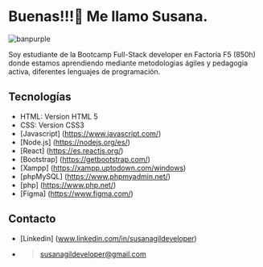 # Buenas!!!👋 Me llamo Susana. 

![banpurple](./img/banner.png)

Soy estudiante de la Bootcamp Full-Stack developer en Factoria F5 (850h) donde estamos aprendiendo mediante metodologias ágiles y pedagogia activa, diferentes lenguajes de programación.


## Tecnologías

* HTML: Version HTML 5 
* CSS: Version CSS3
* [Javascript] (https://www.javascript.com/)
* [Node.js] (https://nodejs.org/es/)
* [React] (https://es.reactjs.org/)
* [Bootstrap] (https://getbootstrap.com/)
* [Xampp] (https://xampp.uptodown.com/windows)
* [phpMySQL] (https://www.phpmyadmin.net/)
* [php] (https://www.php.net/)
* [Figma] (https://www.figma.com/)


## Contacto

* [Linkedin] (www.linkedin.com/in/susanagildeveloper)
* >susanagildeveloper@gmail.com
